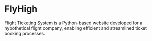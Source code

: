 # FlyHigh
Flight Ticketing System is a Python-based website developed for a hypothetical flight company, enabling efficient and streamlined ticket booking processes. 
